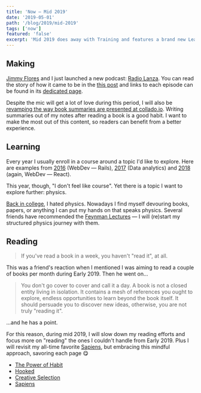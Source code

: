 ```yaml
---
title: 'Now — Mid 2019'
date: '2019-05-01'
path: '/blog/2019/mid-2019'
tags: ['now']
featured: 'false'
excerpt: 'Mid 2019 does away with Training and features a brand new Learning section — kickstarting with no other than the Feynman Lectures 🤯. Other topics include Radio Lanza and a more mindful approach to reading.'
---
```


## Making

[Jimmy Flores](https://www.linkedin.com/in/soyjimmy/) and I just launched a new podcast: [Radio Lanza](https://www.radiolanza.com). You can read the story of how it came to be in the [this post](/blog/2019/radio-lanza) and links to each episode can be found in its [dedicated page](/blog/2019/radio-lanza).

Despite the mic will get a lot of love during this period, I will also be [revamping the way book summaries are presented at collado.io](/blog/2019/upgrading-books). Writing summaries out of my notes after reading a book is a good habit. I want to make the most out of this content, so readers can benefit from a better experience.

## Learning

Every year I usually enroll in a course around a topic I'd like to explore. Here are examples from [2016](/blog/2016/ironhack-experience) (WebDev — Rails), [2017](/blog/2018/udacity-dand) (Data analytics) and [2018](/blog/2018/udacity-rdnd) (again, WebDev — React).

This year, though, "I don't feel like course". Yet there is a topic I want to explore further: physics.

[Back in college](/blog/2013/industrial-engineer), I hated physics. Nowadays I find myself devouring books, papers, or anything I can put my hands on that speaks physics. Several friends have recommended the [Feynman Lectures](http://www.feynmanlectures.caltech.edu) — I will (re)start my structured physics journey with them.

## Reading

> If you've read a book in a week, you haven't "read it", at all.

This was a friend's reaction when I mentioned I was aiming to read a couple of books per month during Early 2019. Then he went on...

> You don't go cover to cover and call it a day. A book is not a closed entity living in isolation. It contains a mesh of references you ought to explore, endless opportunities to learn beyond the book itself. It should persuade you to discover new ideas, otherwise, you are not truly "reading it".

...and he has a point.

For this reason, during mid 2019, I will slow down my reading efforts and focus more on "reading" the ones I couldn't handle from Early 2019. Plus I will revisit my all-time favorite [Sapiens](https://www.amazon.com/dp/0062316095/), but embracing this mindful approach, savoring each page 😋

- [The Power of Habit](https://www.amazon.com/dp/B006WAIV6M/)
- [Hooked](https://www.amazon.com/dp/B00NW01MKM/)
- [Creative Selection](https://www.amazon.com/dp/B079DVT6VP/)
- [Sapiens](https://www.amazon.com/dp/0062316095/)
